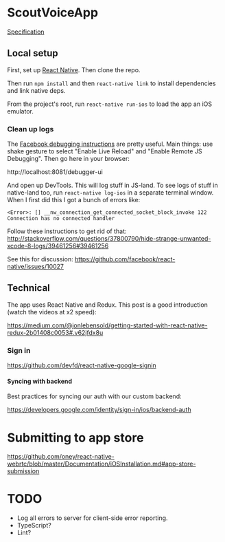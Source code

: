 # ScoutVoiceApp

[Specification](https://docs.google.com/document/d/1zzqsojz0pElWXLiUwgDRnK_4kMHD14qYAmkDdwLoXnA/edit#heading=h.xj8kk1760ixc)

## Local setup

First, set up [React Native](https://facebook.github.io/react-native/docs/getting-started.html#content). Then clone the repo.

Then run `npm install` and then `react-native link` to install dependencies and link native deps.

From the project's root, run `react-native run-ios` to load the app an iOS emulator.

### Clean up logs

The [Facebook debugging instructions](https://facebook.github.io/react-native/docs/debugging.html) are pretty useful. Main things: use shake gesture to select "Enable Live Reload" and "Enable Remote JS Debugging". Then go here in your browser:

http://localhost:8081/debugger-ui

And open up DevTools.  This will log stuff in JS-land.  To see logs of stuff in native-land too, run `react-native log-ios` in a separate terminal window.  When I first did this I got a bunch of errors like:

    <Error>: [] __nw_connection_get_connected_socket_block_invoke 122 Connection has no connected handler

Follow these instructions to get rid of that:
http://stackoverflow.com/questions/37800790/hide-strange-unwanted-xcode-8-logs/39461256#39461256

See this for discussion:
https://github.com/facebook/react-native/issues/10027

## Technical

The app uses React Native and Redux. This post is a good introduction (watch the videos at x2 speed):

https://medium.com/@jonlebensold/getting-started-with-react-native-redux-2b01408c0053#.v62jfdx8u

### Sign in

https://github.com/devfd/react-native-google-signin

#### Syncing with backend

Best practices for syncing our auth with our custom backend:

https://developers.google.com/identity/sign-in/ios/backend-auth

# Submitting to app store

https://github.com/oney/react-native-webrtc/blob/master/Documentation/iOSInstallation.md#app-store-submission

# TODO

- Log all errors to server for client-side error reporting.
- TypeScript?
- Lint?

